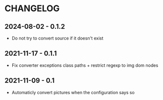 # CHANGELOG

## 2024-08-02 - 0.1.2
- Do not try to convert source if it doesn't exist

## 2021-11-17 - 0.1.1
- Fix converter exceptions class paths + restrict regexp to img dom nodes

## 2021-11-09 - 0.1
- Automaticly convert pictures when the configuration says so
